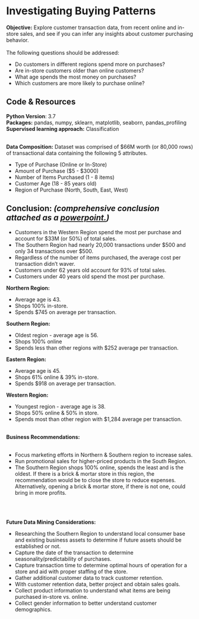 # Investigating Buying Patterns
 
<b>Objective:</b> Explore customer transaction data, from recent online and in-store sales, and see if you can infer any insights about customer purchasing behavior.<br><br>
The following questions should be addressed: <br>
<ul>
	<li>Do customers in different regions spend more on purchases?</li>
 	<li>Are in-store customers older than online customers?</li>
	<li>What age spends the most money on purchases?</li>
  <li>Which customers are more likely to purchase online?</li>
</ul>

## Code & Resources

<b>Python Version</b>: 3.7 <br>
<b>Packages:</b> pandas, numpy, sklearn, matplotlib, seaborn, pandas_profiling <br>
<b>Supervised learning approach:</b> Classification <br><br>
	

<b>Data Composition:</b> Dataset was comprised of $66M worth (or 80,000 rows) of transactional data containing the following 5 attributes. 
<ul>
	<li>Type of Purchase (Online or In-Store)</li>
 	<li>Amount of Purchase ($5 - $3000)</li>
	<li>Number of Items Purchased (1 - 8 items)</li>
  <li>Customer Age (18 - 85 years old)</li>
 	<li>Region of Purchase (North, South, East, West)</li>
</ul>

## <b>Conclusion:</b> <em><b> (comprehensive conclusion attached as a <a href="https://github.com/MLSpreitzer/Customer-Buying-Patterns-and-Demographics/blob/main/Bike%20Rental%20-%20Report.pptx" target="_blank">powerpoint.</a>)</em></b>
<ul>
	<li>Customers in the Western Region spend the most per purchase and account for $33M (or 50%) of total sales.</li>
	<li>The Southern Region had nearly 20,000 transactions under $500 and only 34 transactions over $500.</li>
	<li>Regardless of the number of items purchased, the average cost per transaction didn’t waver.</li>
  <li>Customers under 62 years old account for 93% of total sales.</li>
  <li>Customers under 40 years old spend the most per purchase.</li>
</ul>
<b>Northern Region:</b><ul>
	<li>Average age is 43.</li>
	<li>Shops 100% in-store.</li>
	<li>Spends $745 on average per transaction.</li>
</ul>
<b>Southern Region:</b>
<ul>
	<li>Oldest region - average age is 56.</li>
	<li>Shops 100% online</li>
	<li>Spends less than other regions with $252 average per transaction. </li>
</ul>
<b>Eastern Region:</b>
<ul>
	<li>Average age is 45.</li>
	<li>Shops 61% online & 39% in-store.</li>
	<li>Spends $918 on average per transaction.</li>
</ul>
<b>Western Region:</b>
<ul>
	<li>Youngest region - average age is 38.</li>
	<li>Shops 50% online & 50% in store.</li>
	<li>Spends most than other region with $1,284 average per transaction.</li>
</ul>
<br>
<b>Business Recommendations:</b><br> <br>
<ul>
  <li>Focus marketing efforts in Northern & Southern region to increase sales. </li>
  <li>Run promotional sales for higher-priced products in the South Region.</li>
  <li>The Southern Region shops 100% online, spends the least and is the oldest. If there is a brick & mortar store in this region, the recommendation would be to close the store to reduce expenses. Alternatively, opening a brick & mortar store, if there is not one, could bring in more profits.</li>
</ul>
<br>
<br>

<b>Future Data Mining Considerations:</b><br>

<ul>
  <li>Researching the Southern Region to understand local consumer base and existing business assets to determine if future assets should be established or not.</li>
  <li>Capture the date of the transaction to determine seasonality/predictability of purchases.</li>
  <li>Capture transaction time to determine optimal hours of operation for a store and aid with proper staffing of the store.</li>
  <li>Gather additional customer data to track customer retention.</li>
  <li>With customer retention data, better project and obtain sales goals.</li> 
  <li>Collect product information to understand what items are being purchased in-store vs. online.</li>
  <li>Collect gender information to better understand customer demographics.</li>
 </ul>
<br>
